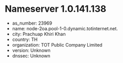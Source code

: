 # Nameserver 1.0.141.138

* as_number: 23969
* name: node-2oa.pool-1-0.dynamic.totinternet.net.
* city: Prachuap Khiri Khan
* country: TH
* organization: TOT Public Company Limited
* version: Unknown
* dnssec: Unknown
